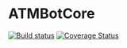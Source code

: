 # ATMBotCore
[![Build status](https://ci.appveyor.com/api/projects/status/vohif6yh216bnqoj?svg=true)](https://ci.appveyor.com/project/atm0915/atmbotcore)
[![Coverage Status](https://coveralls.io/repos/github/atm0915/ATMBotCore/badge.svg?branch=master)](https://coveralls.io/github/atm0915/ATMBotCore?branch=master)
